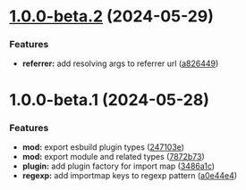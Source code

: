 # [1.0.0-beta.2](https://github.com/TomokiMiyauci/esbuild-import-map/compare/1.0.0-beta.1...1.0.0-beta.2) (2024-05-29)


### Features

* **referrer:** add resolving args to referrer url ([a826449](https://github.com/TomokiMiyauci/esbuild-import-map/commit/a8264492ce6c144aa9b5da571034c7b31db38e28))

# 1.0.0-beta.1 (2024-05-28)


### Features

* **mod:** export esbuild plugin types ([247103e](https://github.com/TomokiMiyauci/esbuild-import-map/commit/247103e9c269da8e6245256eb5375fce9d8abb31))
* **mod:** export module and related types ([7872b73](https://github.com/TomokiMiyauci/esbuild-import-map/commit/7872b730c17039fdf00f667a346fbd239481ec14))
* **plugin:** add plugin factory for import map ([3486a1c](https://github.com/TomokiMiyauci/esbuild-import-map/commit/3486a1c1c258a0a127a626c43272337c7bac4c2a))
* **regexp:** add importmap keys to regexp pattern ([a0e44e4](https://github.com/TomokiMiyauci/esbuild-import-map/commit/a0e44e467fc88358b45d070bbfd535e5d844e589))
